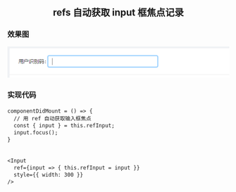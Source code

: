 <h2 align="center">refs 自动获取 input 框焦点记录</h2>

### 效果图
<img src='../../Image/inputFoucs.png' alt=''/> 

### 实现代码
```
componentDidMount = () => {
  // 用 ref 自动获取输入框焦点
  const { input } = this.refInput;
  input.focus();
}


<Input
  ref={input => { this.refInput = input }}
  style={{ width: 300 }}
/>
```